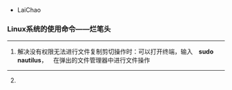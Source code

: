 + LaiChao
### Linux系统的使用命令——烂笔头
------
1. 解决没有权限无法进行文件复制剪切操作时：可以打开终端，输入&emsp;**sudo nautilus**，&emsp;在弹出的文件管理器中进行文件操作

----
2. 